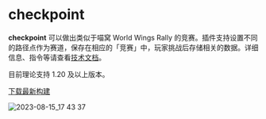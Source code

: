 # checkpoint

**checkpoint** 可以做出类似于喵窝 World Wings Rally 的竞赛。插件支持设置不同的路径点作为赛道，保存在相应的「竞赛」中，玩家挑战后存储相关的数据。详细信息、指令等请查看[技术文档](https://wiki.oases.red/%E8%B7%AF%E5%BE%84%E7%82%B9%E6%8F%92%E4%BB%B6%E6%8A%80%E6%9C%AF%E6%96%87%E6%A1%A3)。

目前理论支持 1.20 及以上版本。

[下载最新构建](https://nightly.link/oasis-mc/checkpoint/workflows/gradle/main/checkpoint-latest.zip)

![2023-08-15_17 43 37](https://github.com/oasis-mc/checkpoint/assets/36447840/dbad3c74-d5ad-4a55-9963-fd4aa89f92e0)
